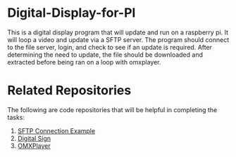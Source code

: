 # Digital-Display-for-PI

This is a digital display program that will update and run on a raspberry pi.  It will loop a video and update via a SFTP server.
The program should connect to the file server, login, and check to see if an update is required.  After determining the need to
update, the file should be downloaded and extracted before being ran on a loop with omxplayer.

#  Related Repositories

The following are code repositories that will be helpful in completing the tasks:
1. [SFTP Connection Example](https://www.pythonforbeginners.com/modules-in-python/python-secure-ftp-module)
2. [Digital Sign](https://github.com/ksu-hmi/Raspberry-Pi-digital-sign)
3. [OMXPlayer](https://www.raspberrypi.org/forums/viewtopic.php?t=10599)
